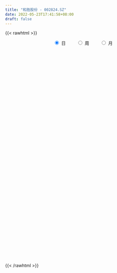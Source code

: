 ```yaml
---
title: "和胜股份 - 002824.SZ"
date: 2022-05-23T17:41:58+08:00
draft: false
---
```

{{< rawhtml >}}
    <div style="text-align: center">
        <label style="padding: 1rem;"><input style="margin-right: .5rem" type="radio" name="period" value="D" checked onclick="period_change(this)">日</label>
        <label style="padding: 1rem;"><input style="margin-right: .5rem" type="radio" name="period" value="W" onclick="period_change(this)">周</label>
        <label style="padding: 1rem;"><input style="margin-right: .5rem" type="radio" name="period" value="M" onclick="period_change(this)">月</label>
    </div>
    <div id="chart" style="height: 700px;"></div> 
    <script type="text/javascript">
        const D_v = [52707.5,32678.5,42968.88,38231.21,31197.43,71098.93,86629.14,66275.78,67937.34,90695.09,73077.98,89304.79,133951.2,77696.13,75675.1,63612.0,47836.5,89953.42,59310.84,38079.47,73801.23,58315.49,50043.38,52930.82,46744.93,46818.77,63234.88,74867.38,42059.81,42994.99,50394.42,39486.38,45091.87,80051.13,58968.57,69599.22,73383.05,48539.36,53832.5,41603.99,66168.74,108652.43,95274.08,59995.71,68134.5,17498.0,80868.03,54397.9,52195.0,59880.61,60889.63,60233.17,49606.67,49875.97,47594.24,37215.73,38932.19,59993.35,68770.62,68070.53,40305.31,29934.43,28084.09,44363.44,23400.01,30962.11,47542.92,30557.5,63320.86,54256.0,38580.25,28120.37,25056.0,48763.14,37465.5,28375.32,24234.54,41211.32,41935.5,43093.84,35001.43,43156.34,24367.48,24446.6,43116.21,33989.52,29788.73,34606.7,30652.16,21363.38,29262.41,47040.73,53299.45,38017.54,32112.86,27601.87,24001.04,37816.15,23440.72,29409.71,119347.42,78908.89,42055.86,51728.04,75769.59,122353.79,67077.79,75717.55,44588.11,49942.7,54750.69,59048.42,60886.34,90065.93,99905.29,67581.93,186356.65,83118.06,86561.3,104474.63,84888.64,69763.37,49314.46,32829.5,62413.97,50770.25,52124.37,48918.67,40162.84,45755.26,66835.67,41721.6,30784.63,27584.27,35711.39,40411.5,39969.63,57556.1,37688.68,23785.39,26822.84,40897.33,35897.2,37149.24,29507.0,21321.89,44778.63,38360.28,31396.0,27492.26,17377.13,14557.0,29730.34,48225.1,40615.89,20520.46,20343.34,54130.97,68815.1,55148.05,34755.25,36975.88,36326.29,29930.8,24564.01,19802.25,25193.0,20472.24,25042.6,40732.52,34083.16,41058.46,44100.64,35358.13,33273.35,20976.51,28576.66,109914.52,100467.79,68809.48,37573.64,40481.75,73560.0,60517.49,39734.35,57373.35,35100.01,24828.44,29759.0,18371.09,19757.83,44116.87,29297.47,25289.5,23094.47,20875.84,21645.84,20049.93,28509.08,27038.5,54756.64,33793.22,38015.09,22968.58,25960.12,31477.95,11491.84,64106.46,80742.2,48635.6,29778.73,25619.39,37532.49,24092.49,47795.69,37244.92,38038.45,27885.5,20061.92,18797.0,17171.65,22323.27,25890.1,23740.01,15635.0,42890.16,65710.13,39142.63,23673.0,23415.02,23210.57,27885.25,44398.68,38165.79,39946.34,48063.07,39501.56,43573.94,37421.97,31084.01,36374.0,82387.46,40122.59,35085.25,82239.01,89528.07,102093.67,91364.05,65085.07,36335.98]
const D_histogram = [0.0,-0.026114188,0.0194519403,-0.0122217853,-0.041582217,0.0932807767,0.0881339981,0.128417999,0.2597390697,0.4769502155,0.6667329035,0.9437740287,1.062025753,1.0619401538,1.0031041608,0.8540996557,0.6563582006,0.4547699853,0.2934231375,0.0975753902,0.0124348235,0.0106717447,-0.1241030986,-0.3361755164,-0.5274921321,-0.528967563,-0.3229197384,-0.1140477201,-0.0109128081,0.0747030283,0.1268492053,0.1104115244,0.1324793576,-0.1017432325,-0.0535348336,-0.1854717027,-0.2274501195,-0.2982214068,-0.2724622743,-0.2525336429,-0.0212035589,0.2107583452,0.5810857614,0.720648276,0.8265904283,0.5574924446,0.3820599284,0.261535427,0.2634729931,0.3465707452,0.377112901,0.3307721587,0.112835446,-0.24871194,-0.5518402567,-0.6735690621,-0.7962136574,-0.9296954101,-0.9721468326,-0.8458874395,-0.8247052071,-0.7154516479,-0.6763468416,-0.7046926808,-0.6905365954,-0.5831771461,-0.4650944264,-0.4902867125,-0.6896349354,-0.7397825624,-0.7291134559,-0.6868812138,-0.5674400784,-0.3847904197,-0.2158930294,-0.1150312422,-0.0101457071,0.1868750052,0.2056138311,0.1328560746,0.0107285452,-0.0427915379,-0.0484921311,0.0176704449,0.1840790878,0.2095331792,0.2679958655,0.2483838532,0.1975288787,0.1612159461,0.0283401486,-0.1753891751,-0.1980211908,-0.289302056,-0.3677502641,-0.4612844214,-0.5308779884,-0.5384882109,-0.5049840334,-0.2727314844,0.0565848253,0.310007515,0.4833630256,0.6512279058,0.9495952511,1.2104836988,1.3063633377,1.2818805437,1.2045693843,1.0118526108,0.8165012829,0.6189438623,0.4595817723,0.3684805649,0.5232109014,0.846970676,1.0573849234,1.0850369314,1.1282316198,0.9000018697,0.7578976168,0.5906196017,0.4437039574,0.2709307811,0.2320653676,0.1497275301,-0.1090453476,-0.1806018482,-0.4044297902,-0.587237046,-0.7034175379,-0.7420642888,-0.7903002855,-0.8670201898,-0.7839258412,-0.6657735431,-0.5705290358,-0.6477739577,-0.7440050583,-0.8077435748,-0.8829483249,-0.9944848279,-0.9924063057,-0.909305032,-0.7432425448,-0.6253666353,-0.4926692743,-0.4522419323,-0.3201264813,-0.3052174097,-0.3153555073,-0.2965464592,-0.1597102808,0.0557810292,0.0175015815,-0.0298126984,-0.0406746427,0.2068221404,0.4509215489,0.6911930692,0.7859828635,0.7451746571,0.5745065393,0.4347430018,0.3832269353,0.215265734,0.1351573642,0.1088993963,0.120074806,0.2278817132,0.2375603498,0.2325485171,-0.0148727867,-0.2244525902,-0.225870113,-0.3042720226,-0.2142481553,0.1226151144,0.1661230915,0.2324242036,0.2285959991,0.2864290838,0.0078069308,-0.4071222028,-0.7354733931,-0.7468867255,-0.7130640368,-0.605725569,-0.5529197963,-0.5198475943,-0.4888438709,-0.2847873233,-0.2394976968,-0.1360042343,-0.0068886421,0.1149410601,0.1687578985,0.144192782,0.0791165938,-0.0419434325,-0.2656797698,-0.487192449,-0.5624863475,-0.611741703,-0.6719709293,-0.8033125688,-0.6361054754,-0.2693058032,-0.0985155384,0.0727938201,0.1823136442,0.2890679033,0.352733966,0.3124996129,0.3055422424,0.2393384846,0.2435862171,0.1884672848,0.1770940739,0.0854805513,-0.0160804477,-0.0317236635,-0.2076884564,-0.2676727479,-0.2977950467,-0.3860765342,-0.4925397337,-0.446065674,-0.3855633326,-0.3919515052,-0.4620114998,-0.4957782971,-0.6347233419,-0.7415169535,-0.6083574845,-0.4797272761,-0.2427992084,-0.0813233002,-0.0290256632,0.0427868579,0.2646440932,0.4713102991,0.5748604569,0.6523515211,0.7488035045,0.9467416499,1.2346840702,1.384994162,1.6358375492,1.9545132345]
const D_fast = [0.0,-0.032642735,0.0177863784,-0.0169427935,-0.0566987795,0.1014844084,0.1183711293,0.19075963,0.3870154681,0.7234641678,1.0799300816,1.592914714,1.9766728766,2.2420723159,2.434012363,2.4985327719,2.4648808669,2.376985148,2.2889940845,2.1175401847,2.0355083239,2.0364131813,1.8706125633,1.5744962664,1.2513066177,1.1175892961,1.242907186,1.4232672744,1.5236739843,1.6279655777,1.711824056,1.7229892563,1.7781769289,1.5185185307,1.5533432212,1.3750384263,1.2761974797,1.1308708407,1.0885144047,1.0453096253,1.2713388196,1.55599031,2.0715891665,2.3913137502,2.7039035095,2.574178637,2.4942611029,2.4391204582,2.5069262727,2.6766667111,2.801487092,2.8378393895,2.6481115383,2.2243861673,1.7832977864,1.4931767154,1.1714787058,0.8055731005,0.5200849699,0.4348725032,0.2498784338,0.180269081,0.050287177,-0.1542318325,-0.312709896,-0.3511447332,-0.3493356201,-0.4970995843,-0.868856541,-1.1039498086,-1.2755590661,-1.4050471274,-1.4274660116,-1.3410139578,-1.226089825,-1.1539858482,-1.05163674,-0.8078972764,-0.7377549926,-0.7772987305,-0.8967441237,-0.9609620912,-0.9787857172,-0.90820553,-0.6957771151,-0.617939729,-0.4924780762,-0.4499941252,-0.4514668801,-0.4474758262,-0.5732665865,-0.820843204,-0.8929805174,-1.0565868966,-1.2269726707,-1.4358279333,-1.6381409974,-1.7803732727,-1.8731151035,-1.7090454256,-1.3655829096,-1.0346583411,-0.7404620742,-0.4097902175,0.1259759406,0.6894853129,1.1119557863,1.4079431282,1.6317743149,1.692020694,1.7007946869,1.6579732318,1.6135065849,1.6145255187,1.9000585806,2.4355610242,2.9103215025,3.2092327433,3.5344853366,3.531256054,3.5786262052,3.5590030906,3.5230134356,3.4179729546,3.437123883,3.392217928,3.1061837134,2.9894767508,2.6645413612,2.334924844,2.0428899675,1.8187271445,1.5729160763,1.2794411247,1.1665540129,1.1182629253,1.0708751737,0.8316867623,0.5494543972,0.2837799869,-0.0121618444,-0.3723195544,-0.6183426087,-0.7625675929,-0.782315742,-0.8207814913,-0.8112514488,-0.8838845899,-0.8318007593,-0.89319604,-0.9821730145,-1.0375005812,-0.9405919731,-0.7111554057,-0.745059458,-0.7998269125,-0.8208575175,-0.5216551993,-0.1648254035,0.2482443841,0.5395298942,0.685015352,0.6579738691,0.626896082,0.6711867493,0.5570419815,0.5107229528,0.511689834,0.5528839451,0.7176612807,0.7867300047,0.8398553013,0.5887158009,0.3230228498,0.2651377987,0.1106678835,0.1471297119,0.5146467603,0.5996855103,0.7240926733,0.7774134685,0.9068538241,0.6301834039,0.1134737196,-0.398745819,-0.5968808328,-0.7413241532,-0.7854170777,-0.8708412542,-0.9677309507,-1.0589381951,-0.9260784783,-0.9406632759,-0.8711708721,-0.7437774403,-0.5932124731,-0.49720616,-0.485723081,-0.5310201208,-0.6625660053,-0.9527222851,-1.2960330765,-1.5119485618,-1.7141393431,-1.9423613017,-2.2745310835,-2.2663503588,-1.9668771375,-1.8207157573,-1.6312079437,-1.4761097086,-1.2970884737,-1.1452389195,-1.1073483694,-1.0379201792,-1.044289316,-0.9791450292,-0.9871471403,-0.9542468326,-1.0244902174,-1.1300713284,-1.15364546,-1.381532367,-1.5084348455,-1.6130059059,-1.797806527,-2.02740466,-2.0924470188,-2.1283355105,-2.2327115594,-2.418274429,-2.5759858006,-2.8736116808,-3.1657845309,-3.1847144329,-3.1760160436,-2.9997877779,-2.8586426948,-2.8136014737,-2.731092238,-2.4430739794,-2.1185801987,-1.8713149267,-1.6307359822,-1.3470831228,-0.9124595648,-0.3158461269,0.1807125053,0.8405152798,1.6478192738]
const D_slow = [0.0,-0.006528547,-0.0016655619,-0.0047210083,-0.0151165625,0.0082036317,0.0302371312,0.062341631,0.1272763984,0.2465139523,0.4131971781,0.6491406853,0.9146471236,1.180132162,1.4309082022,1.6444331162,1.8085226663,1.9222151626,1.995570947,2.0199647946,2.0230735004,2.0257414366,1.9947156619,1.9106717828,1.7787987498,1.6465568591,1.5658269245,1.5373149944,1.5345867924,1.5532625495,1.5849748508,1.6125777319,1.6456975713,1.6202617632,1.6068780548,1.5605101291,1.5036475992,1.4290922475,1.3609766789,1.2978432682,1.2925423785,1.3452319648,1.4905034052,1.6706654742,1.8773130812,2.0166861924,2.1122011745,2.1775850312,2.2434532795,2.3300959658,2.4243741911,2.5070672308,2.5352760923,2.4730981073,2.3351380431,2.1667457776,1.9676923632,1.7352685107,1.4922318025,1.2807599426,1.0745836409,0.8957207289,0.7266340185,0.5504608483,0.3778266995,0.2320324129,0.1157588063,-0.0068128718,-0.1792216057,-0.3641672463,-0.5464456102,-0.7181659137,-0.8600259333,-0.9562235382,-1.0101967955,-1.0389546061,-1.0414910329,-0.9947722816,-0.9433688238,-0.9101548051,-0.9074726688,-0.9181705533,-0.9302935861,-0.9258759749,-0.8798562029,-0.8274729081,-0.7604739417,-0.6983779784,-0.6489957588,-0.6086917722,-0.6016067351,-0.6454540289,-0.6949593266,-0.7672848406,-0.8592224066,-0.9745435119,-1.107263009,-1.2418850618,-1.3681310701,-1.4363139412,-1.4221677349,-1.3446658561,-1.2238250997,-1.0610181233,-0.8236193105,-0.5209983858,-0.1944075514,0.1260625845,0.4272049306,0.6801680833,0.884293404,1.0390293696,1.1539248126,1.2460449539,1.3768476792,1.5885903482,1.8529365791,2.1241958119,2.4062537169,2.6312541843,2.8207285885,2.9683834889,3.0793094783,3.1470421735,3.2050585154,3.2424903979,3.215229061,3.170078599,3.0689711514,2.9221618899,2.7463075054,2.5607914333,2.3632163619,2.1464613144,1.9504798541,1.7840364684,1.6414042094,1.47946072,1.2934594554,1.0915235617,0.8707864805,0.6221652735,0.3740636971,0.1467374391,-0.0390731971,-0.195414856,-0.3185821745,-0.4316426576,-0.511674278,-0.5879786304,-0.6668175072,-0.740954122,-0.7808816922,-0.7669364349,-0.7625610395,-0.7700142141,-0.7801828748,-0.7284773397,-0.6157469525,-0.4429486852,-0.2464529693,-0.060159305,0.0834673298,0.1921530802,0.2879598141,0.3417762476,0.3755655886,0.4027904377,0.4328091392,0.4897795675,0.5491696549,0.6073067842,0.6035885875,0.54747544,0.4910079118,0.4149399061,0.3613778673,0.3920316459,0.4335624187,0.4916684697,0.5488174694,0.6204247404,0.6223764731,0.5205959224,0.3367275741,0.1500058927,-0.0282601165,-0.1796915087,-0.3179214578,-0.4478833564,-0.5700943241,-0.641291155,-0.7011655792,-0.7351666377,-0.7368887983,-0.7081535332,-0.6659640586,-0.6299158631,-0.6101367146,-0.6206225728,-0.6870425152,-0.8088406275,-0.9494622143,-1.1023976401,-1.2703903724,-1.4712185146,-1.6302448835,-1.6975713343,-1.7222002189,-1.7040017638,-1.6584233528,-1.586156377,-1.4979728855,-1.4198479823,-1.3434624217,-1.2836278005,-1.2227312462,-1.1756144251,-1.1313409066,-1.1099707687,-1.1139908807,-1.1219217965,-1.1738439106,-1.2407620976,-1.3152108593,-1.4117299928,-1.5348649262,-1.6463813447,-1.7427721779,-1.8407600542,-1.9562629292,-2.0802075034,-2.2388883389,-2.4242675773,-2.5763569484,-2.6962887675,-2.7569885696,-2.7773193946,-2.7845758104,-2.7738790959,-2.7077180726,-2.5898904979,-2.4461753836,-2.2830875033,-2.0958866272,-1.8592012147,-1.5505301972,-1.2042816567,-0.7953222694,-0.3066939607]
const D_data = [['2021-05-12', 23.1543, 24.2122, 22.9447, 24.7511],['2021-05-13', 24.1523, 23.803, 23.5235, 24.2222],['2021-05-14', 24.1323, 24.7511, 23.9028, 25.1503],['2021-05-17', 24.0026, 23.823, 23.6533, 24.5016],['2021-05-18', 23.284, 23.6633, 23.1543, 24.1124],['2021-05-19', 23.5535, 26.0286, 22.8948, 26.0286],['2021-05-20', 25.9488, 24.7012, 24.5515, 26.348],['2021-05-21', 25.1004, 25.4597, 24.7012, 26.338],['2021-05-24', 25.9088, 27.2362, 25.9088, 27.4558],['2021-05-25', 27.2262, 29.5816, 26.6973, 29.9608],['2021-05-26', 29.5916, 30.8491, 29.1225, 31.5677],['2021-05-27', 30.3401, 33.933, 30.2403, 33.933],['2021-05-28', 34.931, 33.933, 31.9469, 35.7195],['2021-05-31', 34.0428, 33.7733, 33.4439, 34.931],['2021-06-01', 34.1426, 33.8931, 33.3342, 35.4101],['2021-06-02', 33.8931, 33.1645, 33.0348, 35.1506],['2021-06-03', 34.432, 32.4659, 32.2363, 34.7314],['2021-06-04', 32.6256, 32.0467, 30.3301, 32.935],['2021-06-07', 32.6555, 32.1465, 30.4998, 32.895],['2021-06-08', 32.4759, 31.1884, 30.9988, 32.7353],['2021-06-09', 31.887, 32.1465, 29.352, 33.0747],['2021-06-10', 32.6655, 33.2543, 31.9369, 33.7034],['2021-06-11', 33.7334, 31.4579, 31.418, 34.0128],['2021-06-15', 31.887, 29.6415, 29.342, 31.887],['2021-06-16', 29.4319, 28.7233, 28.1744, 29.9209],['2021-06-17', 28.883, 30.4, 28.4139, 30.7393],['2021-06-18', 30.4, 33.4439, 29.9608, 33.4439],['2021-06-21', 33.4839, 34.6516, 33.4839, 35.6097],['2021-06-22', 34.8212, 34.3422, 33.434, 35.3202],['2021-06-23', 34.6316, 34.8811, 33.8332, 35.2105],['2021-06-24', 35.44, 35.1406, 34.3721, 36.8971],['2021-06-25', 34.442, 34.7015, 33.5138, 35.4001],['2021-06-28', 34.6915, 35.5298, 34.422, 36.4281],['2021-06-29', 35.5298, 31.9868, 31.9768, 36.0488],['2021-06-30', 31.9968, 35.1905, 31.9968, 35.1905],['2021-07-01', 36.3981, 32.8352, 32.6355, 36.8273],['2021-07-02', 32.8451, 33.5438, 30.9389, 34.5917],['2021-07-05', 34.1126, 32.8751, 31.8172, 34.2124],['2021-07-06', 32.6056, 33.933, 32.6056, 34.6615],['2021-07-07', 34.422, 33.9629, 31.9768, 34.5318],['2021-07-08', 34.2, 37.37, 33.97, 37.37],['2021-07-09', 38.5, 38.9, 36.27, 40.5],['2021-07-12', 38.37, 42.79, 38.37, 42.79],['2021-07-13', 41.89, 42.03, 40.51, 42.59],['2021-07-14', 41.7, 43.15, 41.0, 45.0],['2021-07-15', 38.84, 38.84, 38.84, 38.84],['2021-07-16', 38.18, 39.48, 38.18, 42.1],['2021-07-19', 40.41, 39.93, 39.48, 42.57],['2021-07-20', 39.39, 41.67, 38.88, 42.75],['2021-07-21', 41.94, 43.49, 41.25, 44.6],['2021-07-22', 42.76, 43.77, 41.35, 43.77],['2021-07-23', 43.27, 43.4, 40.94, 44.65],['2021-07-26', 43.31, 41.07, 39.8, 43.31],['2021-07-27', 40.01, 38.0, 38.0, 41.33],['2021-07-28', 38.0, 36.95, 34.51, 38.99],['2021-07-29', 37.7, 37.9, 36.9, 38.36],['2021-07-30', 38.48, 36.93, 35.89, 38.48],['2021-08-02', 37.47, 35.67, 34.76, 37.47],['2021-08-03', 36.17, 35.8, 35.6, 38.38],['2021-08-04', 35.8, 37.61, 34.01, 37.74],['2021-08-05', 37.38, 36.19, 35.71, 37.51],['2021-08-06', 36.21, 37.17, 36.2, 37.5],['2021-08-09', 37.12, 36.25, 35.69, 37.12],['2021-08-10', 36.32, 34.97, 34.44, 36.44],['2021-08-11', 34.96, 34.97, 33.8, 35.44],['2021-08-12', 34.7, 36.0, 34.21, 36.3],['2021-08-13', 36.79, 36.35, 35.81, 38.16],['2021-08-16', 36.39, 34.43, 33.85, 36.6],['2021-08-17', 33.58, 31.15, 30.99, 34.7],['2021-08-18', 31.7, 31.73, 30.94, 32.4],['2021-08-19', 31.64, 31.73, 30.8, 32.68],['2021-08-20', 31.68, 31.61, 30.62, 32.4],['2021-08-23', 31.61, 32.4, 31.41, 32.79],['2021-08-24', 32.69, 33.5, 31.8, 33.8],['2021-08-25', 33.65, 33.9, 33.01, 34.65],['2021-08-26', 33.9, 33.5, 33.49, 34.61],['2021-08-27', 32.85, 33.91, 32.5, 33.97],['2021-08-30', 33.97, 35.81, 33.0, 36.0],['2021-08-31', 35.89, 34.18, 33.9, 35.99],['2021-09-01', 34.01, 32.89, 32.05, 34.54],['2021-09-02', 32.46, 31.67, 31.33, 32.88],['2021-09-03', 31.68, 31.91, 31.52, 33.2],['2021-09-06', 31.75, 32.18, 31.3, 32.33],['2021-09-07', 32.24, 33.1, 32.0, 33.2],['2021-09-08', 33.07, 34.94, 32.62, 35.25],['2021-09-09', 34.9, 33.73, 33.5, 35.53],['2021-09-10', 33.72, 34.45, 33.7, 34.95],['2021-09-13', 34.46, 33.68, 33.3, 35.41],['2021-09-14', 33.33, 33.18, 32.2, 34.3],['2021-09-15', 33.35, 33.18, 32.25, 33.76],['2021-09-16', 33.71, 31.5, 31.38, 33.71],['2021-09-17', 31.45, 29.55, 28.41, 31.75],['2021-09-22', 29.55, 30.96, 28.83, 30.98],['2021-09-23', 30.96, 29.49, 29.4, 31.64],['2021-09-24', 29.17, 28.81, 28.81, 30.19],['2021-09-27', 29.0, 27.69, 27.34, 29.24],['2021-09-28', 27.51, 27.0, 26.82, 28.1],['2021-09-29', 27.27, 26.97, 26.44, 27.94],['2021-09-30', 27.52, 26.95, 26.5, 27.68],['2021-10-08', 27.35, 29.65, 27.14, 29.65],['2021-10-11', 29.84, 32.1, 29.2, 32.6],['2021-10-12', 31.95, 32.68, 31.16, 34.3],['2021-10-13', 33.41, 32.97, 31.81, 33.78],['2021-10-14', 32.57, 34.12, 32.57, 34.99],['2021-10-15', 34.5, 37.53, 34.12, 37.53],['2021-10-18', 38.23, 39.35, 38.23, 41.28],['2021-10-19', 39.36, 39.21, 38.5, 39.88],['2021-10-20', 39.5, 38.93, 38.6, 40.88],['2021-10-21', 38.93, 39.03, 38.48, 40.26],['2021-10-22', 38.25, 37.82, 37.63, 39.8],['2021-10-25', 37.64, 37.58, 36.01, 38.1],['2021-10-26', 38.6, 37.2, 35.15, 38.6],['2021-10-27', 36.68, 37.3, 36.44, 39.1],['2021-10-28', 37.05, 37.98, 37.01, 39.89],['2021-10-29', 38.75, 41.78, 37.2, 41.78],['2021-11-01', 44.59, 45.96, 44.59, 45.96],['2021-11-02', 48.5, 47.0, 45.1, 50.55],['2021-11-03', 47.59, 46.5, 45.12, 47.66],['2021-11-04', 46.49, 48.1, 45.8, 49.74],['2021-11-05', 48.51, 45.37, 45.37, 50.99],['2021-11-08', 43.06, 46.5, 43.06, 47.07],['2021-11-09', 46.8, 46.3, 45.8, 48.69],['2021-11-10', 46.17, 46.55, 45.39, 47.7],['2021-11-11', 46.79, 46.09, 45.23, 47.0],['2021-11-12', 45.99, 47.85, 45.63, 49.01],['2021-11-15', 47.54, 47.59, 46.57, 49.38],['2021-11-16', 47.56, 44.93, 44.61, 48.74],['2021-11-17', 44.93, 46.72, 44.66, 47.2],['2021-11-18', 47.02, 44.22, 44.08, 47.2],['2021-11-19', 44.22, 43.66, 43.1, 45.23],['2021-11-22', 42.65, 43.57, 42.22, 44.67],['2021-11-23', 43.78, 43.92, 43.61, 44.99],['2021-11-24', 43.8, 43.3, 42.9, 44.44],['2021-11-25', 42.89, 42.26, 42.22, 43.72],['2021-11-26', 42.21, 43.91, 42.21, 44.3],['2021-11-29', 43.0, 44.58, 42.65, 44.68],['2021-11-30', 44.97, 44.62, 43.7, 46.0],['2021-12-01', 44.4, 42.24, 40.74, 44.51],['2021-12-02', 42.23, 41.17, 40.8, 43.38],['2021-12-03', 41.08, 40.69, 40.08, 41.59],['2021-12-06', 40.3, 39.63, 39.56, 41.33],['2021-12-07', 39.73, 38.02, 37.57, 40.36],['2021-12-08', 38.1, 38.42, 37.97, 38.98],['2021-12-09', 38.6, 38.94, 37.98, 39.52],['2021-12-10', 38.51, 40.0, 38.5, 40.3],['2021-12-13', 39.73, 39.6, 39.04, 40.0],['2021-12-14', 39.6, 39.98, 39.4, 41.75],['2021-12-15', 40.16, 38.86, 38.8, 40.16],['2021-12-16', 39.77, 40.1, 38.7, 40.2],['2021-12-17', 40.0, 38.7, 38.59, 40.29],['2021-12-20', 37.99, 38.06, 37.81, 39.39],['2021-12-21', 38.27, 38.1, 37.78, 38.77],['2021-12-22', 38.24, 39.71, 38.22, 40.35],['2021-12-23', 39.54, 41.5, 39.31, 42.2],['2021-12-24', 41.53, 38.72, 38.6, 42.3],['2021-12-27', 38.52, 38.26, 37.67, 39.05],['2021-12-28', 38.49, 38.42, 37.71, 38.72],['2021-12-29', 38.43, 42.26, 38.03, 42.26],['2021-12-30', 42.56, 43.72, 41.56, 44.43],['2021-12-31', 43.54, 45.37, 43.18, 45.6],['2022-01-04', 45.02, 45.0, 44.46, 46.12],['2022-01-05', 44.83, 44.04, 43.4, 45.28],['2022-01-06', 44.05, 42.37, 41.16, 44.06],['2022-01-07', 42.22, 42.34, 41.68, 43.99],['2022-01-10', 42.35, 43.29, 41.45, 44.09],['2022-01-11', 43.61, 41.52, 41.36, 43.64],['2022-01-12', 41.91, 42.14, 40.53, 43.68],['2022-01-13', 42.14, 42.68, 41.02, 43.3],['2022-01-14', 42.28, 43.26, 41.19, 43.7],['2022-01-17', 43.27, 45.0, 42.81, 46.26],['2022-01-18', 45.4, 44.35, 44.0, 46.68],['2022-01-19', 44.5, 44.45, 44.36, 47.0],['2022-01-20', 44.9, 40.9, 40.04, 45.26],['2022-01-21', 40.66, 40.12, 39.02, 42.0],['2022-01-24', 39.58, 42.05, 39.46, 42.33],['2022-01-25', 41.67, 40.72, 40.3, 43.18],['2022-01-26', 41.01, 42.71, 40.0, 42.92],['2022-01-27', 43.5, 46.98, 43.5, 46.98],['2022-01-28', 46.98, 44.51, 43.0, 48.79],['2022-02-07', 46.4, 45.32, 44.2, 48.0],['2022-02-08', 45.8, 44.87, 42.55, 45.98],['2022-02-09', 45.0, 46.08, 44.03, 46.8],['2022-02-10', 45.78, 41.47, 41.47, 46.5],['2022-02-11', 39.22, 37.8, 37.79, 40.27],['2022-02-14', 37.0, 36.47, 36.33, 38.28],['2022-02-15', 36.47, 38.96, 36.33, 39.2],['2022-02-16', 39.4, 39.01, 38.4, 40.15],['2022-02-17', 39.0, 39.77, 38.57, 40.2],['2022-02-18', 39.42, 39.02, 38.82, 40.36],['2022-02-21', 38.64, 38.52, 38.07, 39.24],['2022-02-22', 38.29, 38.19, 37.81, 38.8],['2022-02-23', 38.19, 40.6, 38.17, 41.83],['2022-02-24', 40.03, 38.98, 38.26, 40.93],['2022-02-25', 39.32, 39.86, 39.32, 41.4],['2022-02-28', 39.94, 40.65, 39.18, 41.2],['2022-03-01', 40.82, 41.18, 40.66, 41.65],['2022-03-02', 41.18, 40.82, 39.96, 41.28],['2022-03-03', 41.0, 39.95, 39.85, 41.0],['2022-03-04', 39.59, 39.2, 38.89, 40.99],['2022-03-07', 39.12, 37.92, 37.41, 39.25],['2022-03-08', 38.0, 35.48, 34.93, 38.28],['2022-03-09', 35.51, 33.89, 32.31, 35.97],['2022-03-10', 35.1, 34.37, 33.73, 35.28],['2022-03-11', 34.36, 33.74, 32.93, 34.36],['2022-03-14', 33.33, 32.62, 32.0, 33.73],['2022-03-15', 32.72, 30.42, 30.41, 32.8],['2022-03-16', 33.46, 33.46, 33.4, 33.46],['2022-03-17', 36.81, 36.81, 35.25, 36.81],['2022-03-18', 37.96, 35.42, 35.33, 37.96],['2022-03-21', 35.42, 36.1, 34.8, 37.05],['2022-03-22', 36.5, 35.95, 35.2, 37.3],['2022-03-23', 36.0, 36.46, 35.35, 36.68],['2022-03-24', 36.38, 36.42, 36.1, 37.4],['2022-03-25', 36.2, 35.24, 35.0, 36.99],['2022-03-28', 36.6, 35.58, 34.51, 38.47],['2022-03-29', 35.28, 34.67, 34.06, 36.35],['2022-03-30', 34.95, 35.4, 34.34, 36.16],['2022-03-31', 34.99, 34.52, 33.73, 35.32],['2022-04-01', 34.0, 34.87, 33.93, 34.94],['2022-04-06', 34.16, 33.53, 33.33, 34.68],['2022-04-07', 33.19, 32.75, 32.47, 33.5],['2022-04-08', 32.69, 33.33, 32.0, 33.78],['2022-04-11', 33.19, 30.54, 30.39, 33.25],['2022-04-12', 30.55, 30.99, 30.0, 31.23],['2022-04-13', 30.65, 30.71, 30.15, 31.38],['2022-04-14', 30.79, 29.19, 28.93, 31.08],['2022-04-15', 28.85, 27.87, 26.98, 29.0],['2022-04-18', 27.92, 29.02, 27.21, 29.23],['2022-04-19', 29.3, 28.91, 28.45, 29.76],['2022-04-20', 28.84, 27.65, 27.48, 28.84],['2022-04-21', 27.69, 26.03, 25.9, 27.95],['2022-04-22', 25.44, 25.53, 24.99, 26.65],['2022-04-25', 24.6, 22.98, 22.98, 24.87],['2022-04-26', 22.69, 21.83, 21.5, 23.33],['2022-04-27', 21.9, 24.01, 21.52, 24.01],['2022-04-28', 24.1, 23.85, 23.71, 25.2],['2022-04-29', 24.21, 25.52, 23.88, 25.58],['2022-05-05', 25.6, 25.13, 24.55, 25.6],['2022-05-06', 24.49, 23.9, 23.8, 24.78],['2022-05-09', 24.13, 24.09, 23.71, 25.1],['2022-05-10', 23.49, 26.5, 23.46, 26.5],['2022-05-11', 27.3, 27.39, 26.68, 28.28],['2022-05-12', 27.19, 27.0, 26.5, 27.6],['2022-05-13', 27.2, 27.32, 26.52, 27.47],['2022-05-16', 27.94, 28.28, 27.93, 30.05],['2022-05-17', 28.03, 30.75, 28.01, 31.11],['2022-05-18', 30.97, 33.83, 30.53, 33.83],['2022-05-19', 32.93, 34.15, 32.01, 35.35],['2022-05-20', 34.49, 37.57, 34.36, 37.57],['2022-05-23', 41.0, 41.33, 40.75, 41.33]]
const W_v = [324367.22,204336.29,163330.42,212985.58,273159.56,104392.97,331503.03,586179.9299999999,301037.31,233153.25,228296.87,96245.62,84521.51,204281.28,109789.65,79986.82,76707.79,86812.7,62057.73,94692.42,167905.75,221153.34,156528.85,296092.5,213380.91,207124.79,119843.81,141206.44,93074.0,126363.66,48239.25,29118.5,98944.86,110909.85,113769.6,212092.28,401221.96,90490.88,163811.37,214063.39,89366.03,34184.42,143886.33,88188.71,118057.64,79387.52,52274.91,54272.65,47796.0,38967.02,96360.06,76853.93,39076.2,170256.79,71058.34,68619.96,61562.75,40760.27,61642.75,29238.69,29612.27,41774.79,39060.97,48611.26,89554.19,75712.06,109131.55,134260.4,108059.63,83733.41,71424.49,99770.87,31659.18,22081.47,266805.96,63441.53,84317.69,71087.68,57014.57,53055.4,55540.47,94679.6,147483.79,156989.59,128618.81,384449.38,711351.83,490312.9899999999,214577.72,154996.89,149174.21,57168.64,144016.58,159932.11,113549.35,148367.3,162771.0,235462.33,192756.69,169341.82,76264.28,95851.77,58307.86,47220.3,48885.5,78447.3,105418.43,199771.5,71354.31,96333.95,94918.53,136119.17,168769.63,20977.97,147384.01,449190.19,97063.9,79027.0,52292.46,53443.66,44864.5,35588.09,35368.87,77296.2,86998.97,73881.18,78849.82,134248.96,160866.34,77661.42,84598.35,106366.98,402723.46,368396.67,927822.3,518180.7000000001,308073.69,360756.89,338208.94,287086.35,436915.71,406350.2999999999,239993.02,232296.73,282530.0600000001,394846.78,229436.67,196770.74,315086.8,329989.3,155623.42,211437.0,341598.73,226036.41,169070.88,131258.3,130817.02,177746.11,154733.89,228007.24,211034.28,189611.49,283635.26,176860.45,128069.1,37414.0,178583.03,302197.54,176357.82,191292.44,949044.77,829087.8899999999,840982.8400000001,509617.83,295625.35,337362.0,258673.15,190637.58,411727.73,395859.42,212721.24,163023.92,436156.3099999999,130459.9,105599.93,269387.62,332577.43,269424.3,297325.54,508096.97,368471.01,169979.32,374048.96,355854.34,347211.79,149546.11,259976.07,293432.49,454966.4,354773.15,279550.41,209729.4,249802.98,327093.84,318797.02,321770.32,287596.31,223224.8,267074.24,174352.57,214834.98,163894.5,204398.43,155708.54,162925.38,123429.85,112859.78,29409.71,367809.7999999999,359679.94,364656.67,528092.5700000001,299209.94,237731.39,202637.56,199411.3,170273.61,163349.06,150505.46,218957.92,137988.22,115074.1,195332.91,293208.83,280942.36,186795.15,136832.76,114175.16,176572.03,213778.57,165658.7,171026.48,58291.92,173865.4,137326.47,210075.44,80995.91,225053.31,430309.87,36335.98]
const W_histogram = [0.0,-0.1314324786,-0.1826077542,-0.1791232691,-0.2580483242,-0.2688947444,-0.1126765789,0.1687591818,0.2260296022,0.2751415775,0.254641497,0.1606780434,0.1421234873,0.0488951491,-0.0307508151,-0.208221598,-0.2849474818,-0.477102904,-0.5933217914,-0.5767832926,-0.4361461521,-0.3947085139,-0.3705987851,-0.2301273471,-0.1827933352,-0.1820012746,-0.2258087643,-0.2315670125,-0.426851077,-0.5584807026,-0.5782221622,-0.5071530888,-0.4063817681,-0.2610174916,-0.1686549199,0.0578971604,0.1827793146,0.2028566857,0.2732562185,0.2078612191,0.1215912964,0.0694574717,0.1164904789,0.1755509028,0.2291831762,0.1724458386,0.1255657542,0.0731422415,-0.0787535087,-0.1464721867,-0.1594419264,-0.1274290931,-0.1131353674,-0.0347960005,-0.046202635,-0.0070027627,-0.0512713916,-0.0640514462,-0.0639117273,-0.04917318,-0.0303993863,0.010333826,0.0289761948,-0.0136662971,-0.0498688873,-0.0329836109,0.0316185557,0.068642093,0.1428569545,0.1757758966,0.2289950339,0.2579368344,0.2504882853,0.2378492684,0.2011005521,0.1704153177,0.1669975534,0.170934696,0.1579025174,0.121219682,0.1342839802,0.1730898144,0.2376754741,0.3011477578,0.3433733438,0.5714345909,0.8505899998,0.8820328848,0.816848161,0.7136377007,0.5229923123,0.3467370013,0.1682435282,0.0062168626,-0.1147559716,-0.1455495812,-0.2086743832,-0.2247804571,-0.1852216412,-0.1729302589,-0.1658735563,-0.1958556401,-0.2088144139,-0.2150470874,-0.2283469377,-0.2448587086,-0.2116397643,-0.1561549495,-0.1383108899,-0.084173976,-0.0213971536,0.0499219027,0.0291157261,0.0305723127,0.0923278988,0.0604053505,0.029268503,-0.0157328533,-0.049198656,-0.0863057367,-0.0987089604,-0.1113201757,-0.0919337147,-0.060943821,-0.0139750778,0.0106480874,0.0479663754,0.076536337,0.1367967026,0.110907042,0.0072803967,-0.015446279,0.2131073904,0.8210813519,1.3872750235,1.3880904407,1.0771842282,0.7401551905,0.4829778584,0.3124433064,0.3789517537,0.432998842,0.383064721,0.3856265259,0.3723046421,0.3909136628,0.4518759086,0.3950342328,0.5721532313,0.5604997973,0.5712552756,0.5432383768,0.7134335501,0.5196282614,0.2760665426,0.0656919116,-0.1779759988,-0.5172220603,-0.783408088,-1.0199070592,-1.1612946367,-1.3425590412,-1.3464488294,-1.3721990542,-1.3498461811,-1.2342947166,-1.1298151069,-1.0052401719,-0.9933265904,-0.7554860756,-0.4504878152,-0.2387246365,0.0473399075,0.0954649668,0.0891569784,-0.026299184,-0.1104280688,-0.2231199307,-0.1893433845,-0.4052185876,-0.4774426972,-0.4496621393,-0.4417908853,-0.410774575,-0.2914211937,-0.1929895491,-0.0480631261,0.0548211762,0.1627800236,0.3003722986,0.4384555092,0.4615990911,0.7123376603,0.9387363929,1.1231336161,1.2186650049,1.208668436,1.1806184524,1.6355575107,1.7045228497,1.6068705284,1.5705599195,1.5245361595,1.3172234965,1.4323854076,1.4355605347,1.5782571341,1.1342600034,0.7714409884,0.4091174222,-0.1849997098,-0.4435579514,-0.7516453272,-0.7831808099,-1.112744173,-1.3438117312,-1.5694440485,-1.4852560157,-0.8773311681,-0.4553831096,0.0631278224,0.5912248763,1.0254614774,0.9501037133,0.8404774007,0.4917561069,0.1717931352,-0.1526920159,-0.3784142014,-0.1064273499,-0.1542565327,-0.1476015712,-0.3659091689,-0.2323939059,-0.5932083762,-0.7375185397,-0.7611327793,-0.8018509748,-1.1556522891,-1.2288491023,-1.2382314115,-1.2164273662,-1.2481135046,-1.5589857533,-1.8258856551,-1.8983764885,-1.9436350497,-1.6433814584,-0.7026870906,0.1775353233]
const W_fast = [0.0,-0.1642905983,-0.2611178124,-0.3024141446,-0.4458512808,-0.5239213871,-0.3958723662,-0.0722468101,0.0415310108,0.1594283804,0.2025886742,0.1487947315,0.1657710472,0.0847664963,-0.0025671717,-0.2320933541,-0.3800561084,-0.6914872565,-0.9560365919,-1.0836939162,-1.0520933138,-1.109332804,-1.1778727715,-1.0949331703,-1.0932974922,-1.1380057502,-1.2382654309,-1.3019154323,-1.6039122661,-1.8751620673,-2.0394590675,-2.0951782663,-2.0960023876,-2.015892484,-1.9656936423,-1.7246672719,-1.5540902891,-1.4832987465,-1.3445851591,-1.3580148538,-1.4138869524,-1.4486564091,-1.3725007822,-1.2695526326,-1.1586245651,-1.1722504432,-1.187739089,-1.2218770412,-1.3934611686,-1.4977978933,-1.5506281147,-1.5504725546,-1.5644626708,-1.494822304,-1.5177795972,-1.4803304155,-1.5374168924,-1.5662098086,-1.5820480214,-1.5796027692,-1.568428822,-1.5251121532,-1.4992257357,-1.5452848019,-1.5939546139,-1.5853152402,-1.5128084347,-1.4586243742,-1.3486952741,-1.2718323578,-1.161364462,-1.0679384529,-1.0127649307,-0.9659416305,-0.9524152087,-0.9404966138,-0.9021649896,-0.8554941731,-0.8290507223,-0.8354286373,-0.788793344,-0.7067150561,-0.582710528,-0.4439513048,-0.3158823828,0.055037512,0.5468404209,0.798791527,0.9378188435,1.0130178083,0.9531204981,0.8635494373,0.7271168463,0.5666443964,0.4169825693,0.3498015644,0.2345081666,0.1622069785,0.155460384,0.1245192016,0.0901075151,0.0111615212,-0.054000856,-0.1139953013,-0.1843818861,-0.2621083341,-0.281799331,-0.2653532535,-0.2820869164,-0.2489934965,-0.1915659625,-0.1077664305,-0.1212936755,-0.1121940108,-0.02735645,-0.0441776607,-0.0679973824,-0.116931952,-0.1626974188,-0.2213809336,-0.2584613975,-0.2989026567,-0.3024996244,-0.2867456859,-0.2432707121,-0.2159855251,-0.1666756432,-0.1189715974,-0.0245120561,-0.0226749562,-0.1244815023,-0.1510697478,0.1307607692,0.9440050686,1.8570174962,2.2048555235,2.163245368,2.011255128,1.8748222605,1.7823985351,1.9436449208,2.1059417196,2.1517737788,2.2507422152,2.330496492,2.4468339283,2.6207651513,2.6626820337,2.98283934,3.1113108554,3.2648801525,3.3726728479,3.7212264088,3.6573281854,3.4827831023,3.2888314491,3.0006695391,2.5321179625,2.0700799128,1.5786041768,1.1468929401,0.6299887753,0.2894867798,-0.0793132085,-0.3944218807,-0.5874440954,-0.7654182624,-0.8921533704,-1.1285714365,-1.0796024406,-0.887226134,-0.7351441144,-0.4372445935,-0.3652532926,-0.3492720364,-0.4713029948,-0.5830388967,-0.7515107413,-0.7650700413,-1.0822498912,-1.2738346752,-1.3584696521,-1.4610461194,-1.5327234529,-1.4862253699,-1.4360411127,-1.3031304711,-1.1865408748,-1.0378870215,-0.8252016719,-0.577504584,-0.4389612293,-0.0101382451,0.4509445858,0.916125213,1.316322853,1.6084933931,1.8755980226,2.7394264586,3.23452251,3.5385878209,3.8949171918,4.2300274717,4.3520206828,4.8252789458,5.1873442066,5.7246050895,5.5641729596,5.3942141917,5.1341699811,4.4938029216,4.1243551922,3.6283564846,3.4010257994,2.793276393,2.2262559021,1.6082625726,1.3211366015,1.7097286571,2.0178309382,2.5521238258,3.2280270987,3.9186290692,4.0807972334,4.181290271,3.955508004,3.6784933161,3.315835161,2.9955094251,3.2408894391,3.1544961232,3.1242506919,2.814465802,2.8898825885,2.3807660242,2.0520762257,1.8381787912,1.5969978521,0.9542834656,0.5738743768,0.2549342146,-0.0273685815,-0.3710830961,-1.0717017831,-1.7950730987,-2.3421580543,-2.8733253778,-2.9839171512,-2.218894556,-1.2942883112]
const W_slow = [0.0,-0.0328581197,-0.0785100582,-0.1232908755,-0.1878029565,-0.2550266426,-0.2831957874,-0.2410059919,-0.1844985914,-0.115713197,-0.0520528228,-0.0118833119,0.0236475599,0.0358713472,0.0281836434,-0.0238717561,-0.0951086266,-0.2143843526,-0.3627148004,-0.5069106236,-0.6159471616,-0.7146242901,-0.8072739864,-0.8648058232,-0.910504157,-0.9560044756,-1.0124566667,-1.0703484198,-1.1770611891,-1.3166813647,-1.4612369053,-1.5880251775,-1.6896206195,-1.7548749924,-1.7970387224,-1.7825644323,-1.7368696036,-1.6861554322,-1.6178413776,-1.5658760728,-1.5354782487,-1.5181138808,-1.4889912611,-1.4451035354,-1.3878077413,-1.3446962817,-1.3133048432,-1.2950192828,-1.3147076599,-1.3513257066,-1.3911861882,-1.4230434615,-1.4513273033,-1.4600263035,-1.4715769622,-1.4733276529,-1.4861455008,-1.5021583624,-1.5181362942,-1.5304295892,-1.5380294357,-1.5354459792,-1.5282019305,-1.5316185048,-1.5440857266,-1.5523316293,-1.5444269904,-1.5272664672,-1.4915522286,-1.4476082544,-1.3903594959,-1.3258752873,-1.263253216,-1.2037908989,-1.1535157609,-1.1109119314,-1.0691625431,-1.0264288691,-0.9869532397,-0.9566483192,-0.9230773242,-0.8798048706,-0.8203860021,-0.7450990626,-0.6592557266,-0.5163970789,-0.303749579,-0.0832413578,0.1209706825,0.2993801076,0.4301281857,0.516812436,0.5588733181,0.5604275338,0.5317385409,0.4953511456,0.4431825498,0.3869874355,0.3406820252,0.2974494605,0.2559810714,0.2070171614,0.1548135579,0.1010517861,0.0439650516,-0.0172496255,-0.0701595666,-0.109198304,-0.1437760265,-0.1648195205,-0.1701688089,-0.1576883332,-0.1504094017,-0.1427663235,-0.1196843488,-0.1045830112,-0.0972658854,-0.1011990987,-0.1134987627,-0.1350751969,-0.159752437,-0.1875824809,-0.2105659096,-0.2258018649,-0.2292956343,-0.2266336125,-0.2146420186,-0.1955079344,-0.1613087587,-0.1335819982,-0.131761899,-0.1356234688,-0.0823466212,0.1229237168,0.4697424726,0.8167650828,1.0860611399,1.2710999375,1.3918444021,1.4699552287,1.5646931671,1.6729428776,1.7687090579,1.8651156893,1.9581918499,2.0559202655,2.1688892427,2.2676478009,2.4106861087,2.550811058,2.6936248769,2.8294344711,3.0077928587,3.137699924,3.2067165597,3.2231395376,3.1786455379,3.0493400228,2.8534880008,2.598511236,2.3081875768,1.9725478165,1.6359356092,1.2928858456,0.9554243004,0.6468506212,0.3643968445,0.1130868015,-0.1352448461,-0.324116365,-0.4367383188,-0.4964194779,-0.484584501,-0.4607182593,-0.4384290147,-0.4450038108,-0.4726108279,-0.5283908106,-0.5757266568,-0.6770313037,-0.796391978,-0.9088075128,-1.0192552341,-1.1219488779,-1.1948041763,-1.2430515636,-1.2550673451,-1.241362051,-1.2006670451,-1.1255739705,-1.0159600932,-0.9005603204,-0.7224759053,-0.4877918071,-0.2070084031,0.0976578481,0.3998249571,0.6949795702,1.1038689479,1.5299996603,1.9317172924,2.3243572723,2.7054913122,3.0347971863,3.3928935382,3.7517836719,4.1463479554,4.4299129562,4.6227732033,4.7250525589,4.6788026314,4.5679131436,4.3800018118,4.1842066093,3.9060205661,3.5700676333,3.1777066211,2.8063926172,2.5870598252,2.4732140478,2.4889960034,2.6368022225,2.8931675918,3.1306935201,3.3408128703,3.463751897,3.5067001808,3.4685271769,3.3739236265,3.347316789,3.3087526559,3.2718522631,3.1803749709,3.1222764944,2.9739744004,2.7895947654,2.5993115706,2.3988488269,2.1099357546,1.8027234791,1.4931656262,1.1890587846,0.8770304085,0.4872839702,0.0308125564,-0.4437815657,-0.9296903282,-1.3405356928,-1.5162074654,-1.4718236346]
const W_data = [['2017-07-14', 26.3279, 23.3674, 23.3674, 26.5062],['2017-07-21', 22.9218, 21.3079, 20.892, 23.3476],['2017-07-28', 21.1198, 21.6842, 20.6544, 22.2783],['2017-08-04', 21.5158, 22.0802, 20.9911, 23.1694],['2017-08-11', 21.7832, 20.6445, 20.6445, 23.7536],['2017-08-18', 20.5158, 21.0109, 20.5158, 21.8624],['2017-08-25', 21.1891, 23.308, 20.9416, 23.9318],['2017-09-01', 23.0308, 26.0507, 22.8723, 27.3082],['2017-09-08', 25.922, 24.2882, 23.9615, 26.6844],['2017-09-15', 24.2882, 24.6546, 24.2882, 26.2289],['2017-09-22', 24.6249, 24.0605, 23.9615, 26.1398],['2017-09-29', 24.1793, 22.9912, 22.7733, 24.4368],['2017-10-13', 23.3575, 23.7536, 23.0209, 23.8328],['2017-10-20', 23.6645, 22.5951, 22.0307, 25.724],['2017-10-27', 22.4268, 22.308, 21.8228, 23.3476],['2017-11-03', 21.8624, 20.2881, 20.0306, 22.2584],['2017-11-10', 20.397, 20.6544, 20.0603, 20.9317],['2017-11-17', 20.6148, 18.1493, 17.9909, 20.9713],['2017-11-24', 17.8325, 17.7929, 17.3275, 18.3177],['2017-12-01', 17.9315, 18.6543, 17.6345, 19.2187],['2017-12-08', 18.3672, 20.1494, 16.8325, 20.1494],['2017-12-15', 19.4563, 18.9712, 18.5157, 20.09],['2017-12-22', 18.9316, 18.5157, 18.5157, 20.0999],['2017-12-29', 18.5355, 20.0603, 16.981, 21.0109],['2018-01-05', 19.7336, 19.1098, 18.991, 20.0603],['2018-01-12', 18.8325, 18.3771, 17.7533, 18.9118],['2018-01-19', 18.2088, 17.3968, 17.0305, 18.4068],['2018-01-26', 17.3275, 17.4067, 16.3374, 18.9712],['2018-02-02', 17.5058, 14.0601, 13.0204, 17.5058],['2018-02-09', 13.664, 13.3967, 12.7333, 14.7532],['2018-02-14', 13.4363, 13.7333, 13.4363, 14.3571],['2018-02-23', 13.7234, 14.3571, 13.7036, 14.4066],['2018-03-02', 14.3967, 14.5947, 14.1591, 15.0403],['2018-03-09', 14.5947, 15.3076, 14.4759, 15.6344],['2018-03-16', 15.4463, 14.8621, 14.5551, 15.9017],['2018-03-23', 14.773, 17.1097, 14.6046, 17.1097],['2018-03-30', 16.3374, 16.6344, 15.3967, 18.1394],['2018-04-04', 16.773, 15.6245, 15.5354, 16.9216],['2018-04-13', 15.6047, 16.4562, 14.2482, 16.6146],['2018-04-20', 16.1592, 14.7334, 14.4561, 16.5354],['2018-04-27', 14.07, 13.9709, 13.9214, 14.8324],['2018-05-04', 13.8818, 13.8818, 13.4957, 14.1591],['2018-05-11', 13.9214, 14.971, 13.862, 15.5354],['2018-05-18', 15.0007, 15.3175, 14.5749, 15.8324],['2018-05-25', 15.1294, 15.5156, 14.8522, 15.6146],['2018-06-01', 15.5849, 14.0898, 13.862, 15.5948],['2018-06-08', 13.9412, 13.862, 13.6937, 14.7532],['2018-06-15', 13.961, 13.4165, 12.2778, 14.4066],['2018-06-22', 13.3273, 11.4263, 10.9609, 13.3273],['2018-06-29', 11.4659, 11.6045, 11.0203, 11.7134],['2018-07-06', 11.7431, 11.753, 11.1886, 13.3769],['2018-07-13', 11.753, 12.0523, 11.5946, 12.9511],['2018-07-20', 11.7435, 11.6539, 11.4547, 12.0623],['2018-07-27', 11.6539, 12.4408, 11.5343, 13.9946],['2018-08-03', 12.3611, 11.2555, 11.0064, 12.6798],['2018-08-10', 11.2953, 11.7336, 11.106, 12.2117],['2018-08-17', 11.3551, 10.4387, 10.3988, 11.863],['2018-08-24', 10.4486, 10.4188, 10.1698, 10.7574],['2018-08-31', 10.618, 10.2793, 10.2096, 11.2455],['2018-09-07', 10.1598, 10.2395, 10.11, 10.5383],['2018-09-14', 10.2793, 10.1299, 9.9506, 10.4387],['2018-09-21', 10.0104, 10.3391, 9.8112, 10.4088],['2018-09-28', 10.3291, 10.0203, 9.9407, 10.4088],['2018-10-12', 9.7813, 8.9745, 8.586, 10.0602],['2018-10-19', 9.0542, 8.596, 8.1179, 9.7315],['2018-10-26', 8.6358, 8.9546, 8.5661, 9.1637],['2018-11-02', 8.8649, 9.5522, 8.4266, 9.9705],['2018-11-09', 9.353, 9.3032, 9.2633, 10.6479],['2018-11-16', 9.2932, 9.9407, 9.2932, 10.1399],['2018-11-23', 9.9407, 9.6319, 9.4924, 10.0801],['2018-11-30', 9.861, 10.0801, 9.4825, 10.1199],['2018-12-07', 10.1897, 10.0004, 9.861, 10.608],['2018-12-14', 10.0004, 9.6219, 9.602, 10.1399],['2018-12-21', 9.602, 9.5223, 9.4825, 10.0104],['2018-12-28', 9.6717, 9.094, 9.094, 11.4447],['2019-01-04', 9.084, 8.9745, 8.596, 9.2434],['2019-01-11', 8.9944, 9.2036, 8.9546, 9.343],['2019-01-18', 9.2036, 9.2833, 9.0143, 9.3629],['2019-01-25', 9.2135, 9.0342, 9.0143, 9.3729],['2019-02-01', 9.0542, 8.5761, 8.1378, 9.1737],['2019-02-15', 8.9247, 9.104, 8.4864, 9.2534],['2019-02-22', 9.1837, 9.5622, 9.1637, 9.6418],['2019-03-01', 9.6219, 10.2096, 9.5721, 10.6479],['2019-03-08', 10.1996, 10.6479, 10.1996, 11.5045],['2019-03-15', 10.608, 10.8271, 10.5184, 11.3551],['2019-03-22', 11.2853, 14.1739, 11.1558, 14.1739],['2019-03-29', 14.144, 16.7039, 13.5464, 19.8116],['2019-04-04', 15.0903, 15.1102, 14.7815, 16.6242],['2019-04-12', 15.2397, 14.4926, 14.2934, 15.3094],['2019-04-19', 14.6221, 14.2038, 14.0046, 14.7217],['2019-04-26', 14.3034, 12.8591, 12.8193, 14.3333],['2019-04-30', 13.0085, 12.4607, 11.7136, 13.1978],['2019-05-10', 12.2117, 11.7535, 10.7076, 12.3412],['2019-05-17', 11.8033, 11.1857, 11.0064, 12.5204],['2019-05-24', 11.2156, 10.9666, 10.6479, 11.7336],['2019-05-31', 11.0463, 11.6539, 10.877, 12.3511],['2019-06-06', 11.5742, 10.9184, 10.0801, 11.8332],['2019-06-14', 11.138, 11.1779, 10.4593, 12.3955],['2019-06-21', 11.1979, 11.8266, 10.7588, 12.5053],['2019-06-28', 11.9065, 11.5272, 10.9783, 12.3257],['2019-07-05', 11.5871, 11.4175, 11.2977, 11.8266],['2019-07-12', 11.4175, 10.7787, 10.5791, 11.4773],['2019-07-19', 10.7188, 10.7388, 10.4893, 11.0382],['2019-07-26', 10.639, 10.619, 10.2298, 10.7488],['2019-08-02', 10.5791, 10.3096, 9.9903, 10.629],['2019-08-09', 10.2498, 10.0002, 9.7707, 10.4394],['2019-08-16', 10.1599, 10.4793, 9.641, 10.7288],['2019-08-23', 9.9803, 10.8386, 9.9603, 11.6071],['2019-08-30', 10.6689, 10.4294, 10.3695, 10.8885],['2019-09-06', 10.5791, 10.9683, 10.4394, 11.0781],['2019-09-12', 11.0781, 11.3276, 10.9284, 11.4773],['2019-09-20', 11.3576, 11.7867, 10.9384, 12.2558],['2019-09-27', 11.7767, 10.7787, 10.2098, 12.156],['2019-09-30', 10.7987, 11.0083, 10.7887, 11.2378],['2019-10-11', 10.9783, 11.9664, 10.8386, 12.4454],['2019-10-18', 12.9345, 10.9184, 10.8885, 14.1021],['2019-10-25', 10.7188, 10.7787, 10.5292, 11.148],['2019-11-01', 10.6789, 10.3895, 10.1999, 11.0182],['2019-11-08', 10.4194, 10.2797, 10.1999, 10.5691],['2019-11-15', 10.2398, 9.9703, 9.8805, 10.3496],['2019-11-22', 9.8805, 10.0502, 9.8805, 10.2897],['2019-11-29', 10.0402, 9.8705, 9.8006, 10.2298],['2019-12-06', 9.8805, 10.1799, 9.8106, 10.2198],['2019-12-13', 10.1799, 10.3695, 10.1799, 10.6789],['2019-12-20', 10.3695, 10.7188, 10.3096, 10.9783],['2019-12-27', 10.629, 10.5991, 10.3096, 11.0382],['2020-01-03', 10.5791, 10.9184, 10.5691, 11.0781],['2020-01-10', 10.8087, 11.0083, 10.7687, 11.4773],['2020-01-17', 11.0282, 11.7069, 10.9783, 12.0662],['2020-01-23', 11.5572, 10.7987, 10.629, 11.8266],['2020-02-07', 9.7208, 9.5012, 8.7527, 9.7208],['2020-02-14', 9.5012, 10.15, 9.4014, 10.4294],['2020-02-21', 9.9603, 13.9225, 9.9304, 13.9225],['2020-02-28', 15.3197, 21.3678, 13.8726, 22.3558],['2020-03-06', 20.3199, 24.9607, 19.232, 27.0466],['2020-03-13', 23.4537, 20.6193, 20.26, 25.7491],['2020-03-20', 20.739, 16.9964, 16.5473, 21.1582],['2020-03-27', 16.8168, 15.8088, 14.7109, 16.9865],['2020-04-03', 15.8886, 15.8786, 14.9106, 17.2559],['2020-04-10', 16.0084, 16.3278, 16.0084, 18.5434],['2020-04-17', 16.5773, 19.5115, 15.6391, 20.9586],['2020-04-24', 19.1622, 20.24, 18.4635, 21.0684],['2020-04-30', 20.1602, 19.5214, 17.4655, 20.9586],['2020-05-08', 19.1622, 20.6193, 19.1622, 21.3478],['2020-05-15', 20.5993, 20.9686, 18.8128, 20.9686],['2020-05-22', 21.4077, 21.9766, 21.278, 23.3938],['2020-05-29', 21.9766, 23.3639, 21.5075, 23.9327],['2020-06-05', 23.0245, 22.5555, 22.256, 24.801],['2020-06-12', 22.6553, 26.5376, 22.0065, 27.9448],['2020-06-19', 27.1364, 25.4298, 24.3519, 27.3161],['2020-06-24', 25.9288, 26.5376, 24.8509, 27.9348],['2020-07-03', 26.348, 26.847, 25.4298, 29.392],['2020-07-10', 27.0067, 30.6395, 26.9568, 32.1365],['2020-07-17', 30.5596, 26.9468, 26.2282, 32.3761],['2020-07-24', 27.1264, 25.9088, 24.9507, 28.6235],['2020-07-31', 25.5196, 25.6893, 24.7511, 26.4378],['2020-08-07', 25.7092, 24.4517, 23.0944, 26.6374],['2020-08-14', 24.4118, 21.8369, 21.1582, 24.811],['2020-08-21', 22.266, 21.0085, 20.8588, 22.7351],['2020-08-28', 21.3379, 19.6811, 19.3318, 21.4576],['2020-09-04', 19.9606, 19.3218, 18.3538, 20.759],['2020-09-11', 19.2021, 17.2459, 16.9465, 19.2819],['2020-09-18', 17.1561, 18.1442, 17.1561, 20.0604],['2020-09-25', 18.1442, 16.9066, 16.6671, 18.6232],['2020-09-30', 16.9166, 16.5673, 16.1182, 17.196],['2020-10-09', 16.717, 17.1861, 16.717, 17.4056],['2020-10-16', 17.3358, 16.7669, 16.6172, 17.6452],['2020-10-23', 16.8268, 16.8168, 16.1481, 18.1442],['2020-10-30', 16.7769, 14.9704, 14.9704, 16.7769],['2020-11-06', 15.2898, 17.745, 15.0104, 17.745],['2020-11-13', 18.6931, 19.5214, 17.5054, 21.4776],['2020-11-20', 19.9706, 19.4117, 18.2539, 21.4776],['2020-11-27', 19.5614, 21.5474, 19.1622, 23.1742],['2020-12-04', 21.0983, 19.4616, 18.8128, 22.3159],['2020-12-11', 19.3618, 18.9027, 18.2639, 19.771],['2020-12-18', 18.7629, 17.1661, 15.9784, 18.7629],['2020-12-25', 17.0663, 16.8966, 16.188, 17.3557],['2020-12-31', 16.8667, 15.7988, 15.4395, 16.8866],['2021-01-08', 15.9485, 17.1761, 15.5892, 18.753],['2021-01-15', 16.7469, 13.2239, 12.8047, 16.8966],['2021-01-22', 13.2738, 13.7828, 13.0941, 14.4614],['2021-01-29', 13.6431, 14.4215, 13.0442, 14.4215],['2021-02-05', 15.4195, 13.7728, 13.3935, 17.2659],['2021-02-10', 12.9245, 13.673, 12.8746, 14.0522],['2021-02-19', 14.182, 14.7409, 14.0522, 14.8107],['2021-02-26', 14.8806, 14.701, 14.5712, 15.9385],['2021-03-05', 14.7109, 15.6691, 14.691, 17.1162],['2021-03-12', 15.699, 15.6391, 14.4315, 16.1581],['2021-03-19', 15.5193, 16.188, 15.17, 16.6671],['2021-03-26', 15.9685, 17.2459, 15.7689, 18.0843],['2021-04-02', 17.226, 18.1442, 16.9665, 19.3518],['2021-04-09', 18.1641, 17.3657, 17.0364, 18.3937],['2021-04-16', 17.3857, 21.3179, 17.0364, 21.9566],['2021-04-23', 21.258, 22.8848, 21.0884, 23.4337],['2021-04-30', 22.9547, 24.2521, 21.757, 26.6075],['2021-05-07', 24.5515, 24.831, 24.2321, 26.5975],['2021-05-14', 24.8509, 24.7511, 22.4157, 25.1503],['2021-05-21', 24.0026, 25.4597, 22.8948, 26.348],['2021-05-28', 25.9088, 33.933, 25.9088, 35.7195],['2021-06-04', 34.0428, 32.0467, 30.3301, 35.4101],['2021-06-11', 32.6555, 31.4579, 29.352, 34.0128],['2021-06-18', 31.887, 33.4439, 28.1744, 33.4439],['2021-06-25', 33.4839, 34.7015, 33.434, 36.8971],['2021-07-02', 34.6915, 33.5438, 30.9389, 36.8273],['2021-07-09', 34.1126, 38.9, 31.8172, 40.5],['2021-07-16', 38.37, 39.48, 38.18, 45.0],['2021-07-23', 40.41, 43.4, 38.88, 44.65],['2021-07-30', 43.31, 36.93, 34.51, 43.31],['2021-08-06', 37.47, 37.17, 34.01, 38.38],['2021-08-13', 37.12, 36.35, 33.8, 38.16],['2021-08-20', 36.39, 31.61, 30.62, 36.6],['2021-08-27', 31.61, 33.91, 31.41, 34.65],['2021-09-03', 33.97, 31.91, 31.33, 36.0],['2021-09-10', 31.75, 34.45, 31.3, 35.53],['2021-09-17', 34.46, 29.55, 28.41, 35.41],['2021-09-24', 29.55, 28.81, 28.81, 31.64],['2021-09-30', 29.0, 26.95, 26.44, 29.24],['2021-10-08', 27.35, 29.65, 27.14, 29.65],['2021-10-15', 29.84, 37.53, 29.2, 37.53],['2021-10-22', 38.23, 37.82, 37.63, 41.28],['2021-10-29', 37.64, 41.78, 35.15, 41.78],['2021-11-05', 44.59, 45.37, 44.59, 50.99],['2021-11-12', 43.06, 47.85, 43.06, 49.01],['2021-11-19', 47.54, 43.66, 43.1, 49.38],['2021-11-26', 42.65, 43.91, 42.21, 44.99],['2021-12-03', 43.0, 40.69, 40.08, 46.0],['2021-12-10', 40.3, 40.0, 37.57, 41.33],['2021-12-17', 39.73, 38.7, 38.59, 41.75],['2021-12-24', 37.99, 38.72, 37.78, 42.3],['2021-12-31', 38.52, 45.37, 37.67, 45.6],['2022-01-07', 45.02, 42.34, 41.16, 46.12],['2022-01-14', 42.35, 43.26, 40.53, 44.09],['2022-01-21', 43.27, 40.12, 39.02, 47.0],['2022-01-28', 39.58, 44.51, 39.46, 48.79],['2022-02-11', 46.4, 37.8, 37.79, 48.0],['2022-02-18', 37.0, 39.02, 36.33, 40.36],['2022-02-25', 38.64, 39.86, 37.81, 41.83],['2022-03-04', 39.94, 39.2, 38.89, 41.65],['2022-03-11', 39.12, 33.74, 32.31, 39.25],['2022-03-18', 33.33, 35.42, 30.41, 37.96],['2022-03-25', 35.42, 35.24, 34.8, 37.4],['2022-04-01', 36.6, 34.87, 33.73, 38.47],['2022-04-08', 34.16, 33.33, 32.0, 34.68],['2022-04-15', 33.19, 27.87, 26.98, 33.25],['2022-04-22', 27.92, 25.53, 24.99, 29.76],['2022-04-29', 24.6, 25.52, 21.5, 25.58],['2022-05-06', 25.6, 23.9, 23.8, 25.6],['2022-05-13', 24.13, 27.32, 23.46, 28.28],['2022-05-20', 27.94, 37.57, 27.93, 37.57],['2022-05-27', 41.0, 41.33, 40.75, 41.33]]
const M_v = [414905.18,2272908.8399999999,1811565.8600000001,537700.7899999999,532328.77,1403878.8099999998,1205144.5499999998,1308057.5100000002,1009132.9399999999,432196.76,354143.14,854190.4399999999,737129.24,308857.56,869303.1100000001,557731.67,454123.6499999999,202891.55,410795.56,275395.49,139686.72,252497.87,467989.12,420317.48,317405.87,293656.86,1396967.6100000001,1066230.4499999997,565865.3400000001,760331.8400000001,302166.71,479354.54,517119.25,759286.6,199567.21,316158.8199999999,409012.9399999999,962085.46,2217603.1899999999,1605784.71,1139110.24,1069686.7600000002,1007184.8199999999,762737.7300000001,917777.11,694552.3900000002,2957540.6899999999,1444783.1600000001,1183332.3100000001,941603.7599999998,1667961.75,1355027.9100000001,1235617.2000000002,1200271.3800000001,1294370.7199999997,903303.11,676175.1599999999,1121556.1199999999,1348052.5899999996,822116.2200000001,741604.0600000001,627664.74,798054.5500000002,599621.1499999999,772695.0699999999]
const M_histogram = [0.0,0.6591471225,0.804777955,0.5704364413,0.1143700803,0.1569932307,0.0236216005,0.1243134716,0.0312477048,-0.1544459492,-0.434869789,-0.4923215101,-0.7900671487,-0.9884828966,-0.9426461886,-1.0314760851,-1.0131888364,-1.106505469,-1.044709348,-1.075309795,-1.0396308941,-1.0140300859,-0.8526632696,-0.7481122284,-0.6772234091,-0.4497231492,0.1625360014,0.2925218723,0.3320504238,0.3554555112,0.3060206551,0.2803314323,0.3084536507,0.2846850012,0.2493726598,0.2960037851,0.3265481494,1.0217057837,1.0775023191,1.2946711057,1.6190394726,2.0446727344,2.0552304598,1.5984828161,0.9939775348,0.453026199,0.4626594548,0.1056660172,-0.2218964404,-0.4076019125,-0.2759077292,0.1866615463,1.0656941735,1.6400703382,2.0102143676,1.9418550029,1.3119047025,1.7678106867,2.1112080213,2.2278948706,2.0885428007,1.5998023593,0.769180267,-0.4170938508,-0.179830438]
const M_fast = [0.0,0.8239339031,1.1707592244,1.079026821,0.65155298,0.7334244382,0.6059582081,0.7377284471,0.6524746064,0.4281694651,0.0390281782,-0.1415039205,-0.6367663463,-1.0823028184,-1.2721276575,-1.6188265753,-1.8538365357,-2.2237795356,-2.4231607516,-2.7225886473,-2.9468174699,-3.1747241832,-3.2265231843,-3.3090002002,-3.4074172331,-3.2923477606,-2.6394546096,-2.4363382707,-2.3137971132,-2.201528148,-2.1744578403,-2.130064205,-2.0248285739,-1.9774259732,-1.9503951496,-1.8297630781,-1.7175816765,-0.7669975962,-0.441825481,0.099011082,0.828139317,1.7649407625,2.2893061028,2.2321791632,1.8761682656,1.4484734795,1.573771599,1.2431946658,0.860158098,0.5725521477,0.6352693987,1.1445040609,2.2899602314,3.2743539806,4.147051602,4.564155988,4.2621818632,5.1600405191,6.0312398589,6.704900426,7.0876840563,6.9988942047,6.3605671791,5.0700195986,5.2623254019]
const M_slow = [0.0,0.1647867806,0.3659812694,0.5085903797,0.5371828998,0.5764312075,0.5823366076,0.6134149755,0.6212269017,0.5826154144,0.4738979671,0.3508175896,0.1533008024,-0.0938199217,-0.3294814689,-0.5873504902,-0.8406476993,-1.1172740665,-1.3784514036,-1.6472788523,-1.9071865758,-2.1606940973,-2.3738599147,-2.5608879718,-2.7301938241,-2.8426246114,-2.801990611,-2.728860143,-2.645847537,-2.5569836592,-2.4804784954,-2.4103956373,-2.3332822247,-2.2621109744,-2.1997678094,-2.1257668631,-2.0441298258,-1.7887033799,-1.5193278001,-1.1956600237,-0.7909001556,-0.2797319719,0.234075643,0.633696347,0.8821907307,0.9954472805,1.1111121442,1.1375286485,1.0820545384,0.9801540603,0.911177128,0.9578425145,1.2242660579,1.6342836425,2.1368372344,2.6223009851,2.9502771607,3.3922298324,3.9200318377,4.4770055553,4.9991412555,5.3990918454,5.5913869121,5.4871134494,5.4421558399]
const M_data = [['2017-01-26', 7.7267, 21.2286, 7.7267, 21.2286],['2017-02-28', 21.0907, 31.5572, 19.6321, 39.8817],['2017-03-31', 31.3403, 27.9304, 27.2011, 36.7148],['2017-04-28', 27.569, 23.5414, 20.8936, 29.0604],['2017-05-31', 23.4034, 19.2378, 17.8712, 25.2891],['2017-06-30', 19.2378, 24.5556, 17.4442, 26.6745],['2017-07-31', 24.0803, 22.2584, 20.6544, 27.8825],['2017-08-31', 22.0208, 25.2487, 20.5158, 25.6546],['2017-09-29', 25.1299, 22.9912, 22.7733, 27.3082],['2017-10-31', 23.3575, 21.1099, 20.6445, 25.724],['2017-11-30', 21.2287, 18.4959, 17.3275, 21.6347],['2017-12-29', 18.4167, 20.0603, 16.8325, 21.0109],['2018-01-31', 19.7336, 15.6047, 15.5948, 20.0603],['2018-02-28', 15.7235, 14.7928, 12.7333, 15.7334],['2018-03-30', 14.5551, 16.6344, 14.4759, 18.1394],['2018-04-27', 16.773, 13.9709, 13.9214, 16.9216],['2018-05-31', 13.8818, 14.1987, 13.4957, 15.8324],['2018-06-29', 14.367, 11.6045, 10.9609, 14.7532],['2018-07-31', 11.7431, 12.4208, 11.1886, 13.9946],['2018-08-31', 12.5702, 10.2793, 10.1698, 12.5702],['2018-09-28', 10.1598, 10.0203, 9.8112, 10.5383],['2018-10-31', 9.7813, 8.9446, 8.1179, 10.0602],['2018-11-30', 8.835, 10.0801, 8.835, 10.6479],['2018-12-28', 10.1897, 9.094, 9.094, 11.4447],['2019-01-31', 9.084, 8.1976, 8.1378, 9.3729],['2019-02-28', 8.3569, 10.1199, 8.1677, 10.6479],['2019-03-29', 10.1498, 16.7039, 10.0801, 19.8116],['2019-04-30', 15.0903, 12.4607, 11.7136, 16.6242],['2019-05-31', 12.2117, 11.6539, 10.6479, 12.5204],['2019-06-28', 11.5742, 11.5272, 10.0801, 12.5053],['2019-07-31', 11.5871, 10.4494, 10.2298, 11.8266],['2019-08-30', 10.4494, 10.4294, 9.641, 11.6071],['2019-09-30', 10.5791, 11.0083, 10.2098, 12.2558],['2019-10-31', 10.9783, 10.2797, 10.2498, 14.1021],['2019-11-29', 10.3595, 9.8705, 9.8006, 10.5691],['2019-12-31', 9.8805, 10.8386, 9.8106, 11.0382],['2020-01-23', 10.8785, 10.7987, 10.629, 12.0662],['2020-02-28', 9.7208, 21.3678, 8.7527, 22.3558],['2020-03-31', 20.3199, 15.9984, 14.7109, 27.0466],['2020-04-30', 16.2579, 19.5214, 15.6391, 21.0684],['2020-05-29', 19.1622, 23.3639, 18.8128, 23.9327],['2020-06-30', 23.0245, 28.0646, 22.0065, 28.0646],['2020-07-31', 28.8929, 25.6893, 24.7511, 32.3761],['2020-08-31', 25.7092, 20.1502, 19.3318, 26.6374],['2020-09-30', 20.1302, 16.5673, 16.1182, 20.4496],['2020-10-30', 16.717, 14.9704, 14.9704, 18.1442],['2020-11-30', 15.2898, 20.9486, 15.0104, 23.1742],['2020-12-31', 20.9686, 15.7988, 15.4395, 21.5474],['2021-01-29', 15.9485, 14.4215, 12.8047, 18.753],['2021-02-26', 15.4195, 14.701, 12.8746, 17.2659],['2021-03-31', 14.7109, 18.3937, 14.4315, 19.3518],['2021-04-30', 18.1242, 24.2521, 17.0364, 26.6075],['2021-05-31', 24.5515, 33.7733, 22.4157, 35.7195],['2021-06-30', 34.1426, 35.1905, 28.1744, 36.8971],['2021-07-30', 36.3981, 36.93, 30.9389, 45.0],['2021-08-31', 37.47, 34.18, 30.62, 38.38],['2021-09-30', 34.01, 26.95, 26.44, 35.53],['2021-10-29', 27.35, 41.78, 27.14, 41.78],['2021-11-30', 44.59, 44.62, 42.21, 50.99],['2021-12-31', 44.4, 45.37, 37.57, 45.6],['2022-01-28', 45.02, 44.51, 39.02, 48.79],['2022-02-28', 46.4, 40.65, 36.33, 48.0],['2022-03-31', 40.82, 34.52, 30.41, 41.65],['2022-04-29', 34.0, 25.52, 21.5, 34.94],['2022-05-31', 25.6, 41.33, 23.46, 41.33]]
        const D_a = [null,null,null,null,null,null,null,null,null,null,null,null,35.7195,null,null,null,null,null,null,null,null,null,null,null,28.1744,null,null,null,null,null,36.8971,null,null,null,null,null,30.9389,null,null,null,null,null,null,null,45.0,null,null,null,null,null,null,null,null,null,null,null,null,null,null,null,null,null,null,null,null,null,null,null,null,null,null,30.62,null,null,null,null,null,36.0,null,null,null,null,null,null,null,null,null,null,null,null,null,null,null,null,null,null,null,26.44,null,null,null,null,null,null,null,null,null,null,null,null,null,null,null,null,null,null,null,null,null,50.99,null,null,null,null,null,null,null,null,null,null,null,null,null,null,null,null,null,null,null,null,null,37.57,null,null,null,null,null,null,null,null,null,null,null,null,null,null,null,null,null,null,46.12,null,null,null,null,null,40.53,null,null,null,null,47.0,null,null,null,null,40.0,null,null,null,null,46.8,null,null,null,null,null,null,null,null,37.81,null,null,null,null,41.65,null,null,null,null,null,null,null,null,null,30.41,null,null,null,null,null,null,37.4,null,null,null,null,null,null,null,null,null,null,null,null,null,null,null,null,null,null,null,null,21.5,null,null,null,null,null,null,null,28.28,null,null,null,null,null,null,null,null]
const W_a = [null,null,null,null,null,null,null,null,null,null,null,null,null,null,null,null,null,null,null,null,null,null,null,null,null,null,null,null,null,12.7333,null,null,null,null,null,null,18.1394,null,null,null,null,null,null,null,null,null,null,null,10.9609,null,null,null,null,13.9946,null,null,null,null,null,null,null,null,null,null,8.1179,null,null,null,null,null,null,10.608,null,null,null,null,null,null,null,8.1378,null,null,null,null,null,null,19.8116,null,null,null,null,null,null,null,null,null,null,null,null,null,null,null,null,null,null,null,9.641,null,null,null,null,null,null,null,null,14.1021,null,null,null,null,null,9.8006,null,null,null,null,null,null,null,null,null,null,null,null,27.0466,null,null,null,null,null,null,null,17.4655,null,null,null,null,null,null,null,null,null,null,32.3761,null,null,null,null,null,null,null,null,null,null,null,null,null,null,14.9704,null,null,null,null,null,null,null,null,null,18.753,null,null,null,null,12.8746,null,null,null,null,null,null,null,null,null,null,null,null,null,null,null,null,null,null,null,null,null,45.0,null,null,null,null,null,null,null,null,null,null,26.44,null,null,null,null,50.99,null,null,null,null,37.57,null,null,null,null,null,null,48.79,null,null,null,null,null,null,null,null,null,null,null,21.5,null,null,null,null]
const M_a = [null,39.8817,null,null,null,null,null,null,null,null,null,null,null,null,null,null,null,null,null,null,null,8.1179,null,null,null,null,19.8116,null,null,null,null,null,null,null,9.8006,null,null,null,null,null,null,null,32.3761,null,null,null,null,null,12.8047,null,null,null,null,null,null,null,null,null,50.99,null,null,null,null,21.5,null]
        const D_b = [[{ coord: ['2021-05-28', 35.7195] }, { coord: ['2021-09-29', 30.9389] }],[{ coord: ['2021-11-05', 46.12] }, { coord: ['2022-03-01', 40.53] }]]
const W_b = [[{ coord: ['2018-02-09', 13.9946] }, { coord: ['2018-07-27', 12.7333] }],[{ coord: ['2018-10-19', 10.608] }, { coord: ['2019-11-29', 8.1378] }],[{ coord: ['2020-03-06', 27.0466] }, { coord: ['2021-09-30', 17.4655] }],[{ coord: ['2021-11-05', 48.79] }, { coord: ['2022-04-29', 37.57] }]]
const M_b = [[{ coord: ['2017-02-28', 19.8116] }, { coord: ['2021-01-29', 9.8006] }]]
    </script>
{{< /rawhtml >}}